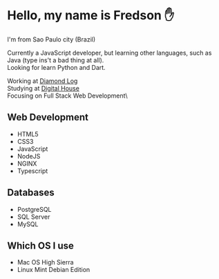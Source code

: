 # Hello, my name is Fredson ✋
I'm from Sao Paulo city (Brazil)

Currently a JavaScript developer, but learning other languages, such as Java (type ins't a bad thing at all).\
Looking for learn Python and Dart.

Working at <a href='http://diamondlog.tec.br/'>Diamond Log</a>\
Studying at <a href='https://www.digitalhouse.com/br/'>Digital House</a>\
Focusing on Full Stack Web Development\

<!--## What I learning/knowing
 >:sparkle:&nbsp; Advanced\
:white_check_mark: &nbsp;Medium\
:arrow_up:&nbsp; Running\
:baby:&nbsp; 101 -->
## Web Development
- HTML5
- CSS3
- JavaScript
- NodeJS
- NGINX
- Typescript

## Databases
- PostgreSQL
- SQL Server
- MySQL

## Which OS I use
- Mac OS High Sierra
- Linux Mint Debian Edition 
